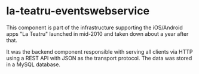 # la-teatru-eventswebservice

This component is part of the infrastructure supporting the iOS/Android apps "La Teatru" launched in mid-2010 and taken down about a year after that.

It was the backend component responsible with serving all clients via HTTP using a REST API with JSON as the transport protocol. The data was stored in a MySQL database.
